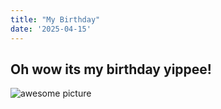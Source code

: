 ```yaml
---
title: "My Birthday"
date: '2025-04-15'
---
```

Oh wow its my birthday yippee!
---

![awesome picture](/images/monkey-birthday.jpg "Me")